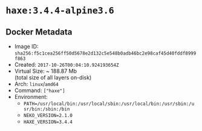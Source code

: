 # `haxe:3.4.4-alpine3.6`

## Docker Metadata

- Image ID: `sha256:f5c1cea256ff50d5678e2d132c5e548b0adb46bc2e98caf45d40fddf8999f863`
- Created: `2017-10-26T00:04:10.924193654Z`
- Virtual Size: ~ 188.87 Mb  
  (total size of all layers on-disk)
- Arch: `linux`/`amd64`
- Command: `["haxe"]`
- Environment:
  - `PATH=/usr/local/bin:/usr/local/sbin:/usr/local/bin:/usr/sbin:/usr/bin:/sbin:/bin`
  - `NEKO_VERSION=2.1.0`
  - `HAXE_VERSION=3.4.4`
